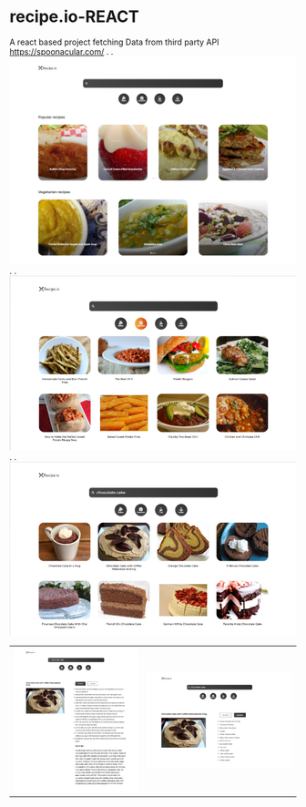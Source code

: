 # recipe.io-REACT


A react based project fetching Data from third party API
https://spoonacular.com/
.
.
<img src="1.png" alt="">
.
.
<img src="3.png" alt="">
.
.
<img src="4.png" alt="">

<table style={border:"none"}><tr><td><img src="5.png" alt="Landing Page(Transition, Card, Material Shape)"/></td><td><img src="screencapture-localhost-3000-recipe-638871-2022-06-16-02_41_54.png" alt="Landing Page(Transition, Card, Material Shape)"/></td>
  </tr></table>

